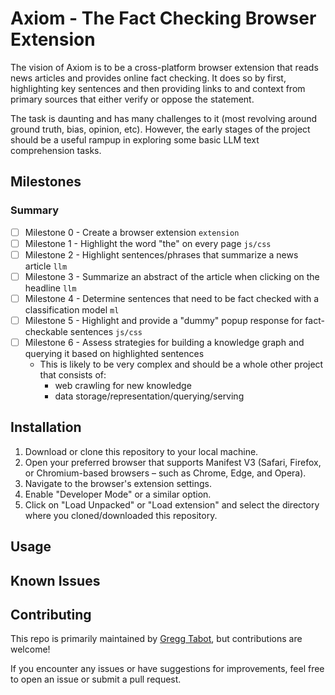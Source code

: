 # Axiom - The Fact Checking Browser Extension

The vision of Axiom is to be a cross-platform browser extension that reads news articles and provides online fact checking. It does so by first, highlighting key sentences and then providing links to and context from primary sources that either verify or oppose the statement.

The task is daunting and has many challenges to it (most revolving around ground truth, bias, opinion, etc). However, the early stages of the project should be a useful rampup in exploring some basic LLM text comprehension tasks.

## Milestones
### Summary
* [ ] Milestone 0 - Create a browser extension `extension`
* [ ] Milestone 1 - Highlight the word "the" on every page `js/css`
* [ ] Milestone 2 - Highlight sentences/phrases that summarize a news article `llm`
* [ ] Milestone 3 - Summarize an abstract of the article when clicking on the headline `llm`
* [ ] Milestone 4 - Determine sentences that need to be fact checked with a classification model `ml`
* [ ] Milestone 5 - Highlight and provide a "dummy" popup response for fact-checkable sentences `js/css`
* [ ] Milestone 6 - Assess strategies for building a knowledge graph and querying it based on highlighted sentences
  * This is likely to be very complex and should be a whole other project that consists of:
    * web crawling for new knowledge
    * data storage/representation/querying/serving

## Installation
1. Download or clone this repository to your local machine.
2. Open your preferred browser that supports Manifest V3 (Safari, Firefox, or Chromium-based browsers – such as Chrome, Edge, and Opera).
3. Navigate to the browser's extension settings.
4. Enable "Developer Mode" or a similar option.
5. Click on "Load Unpacked" or "Load extension" and select the directory where you cloned/downloaded this repository.

## Usage

## Known Issues

## Contributing
This repo is primarily maintained by [Gregg Tabot](mailto:gregg.tabot@snyaptiq.ai), but contributions are welcome!

If you encounter any issues or have suggestions for improvements, feel free to open an issue or submit a pull request.